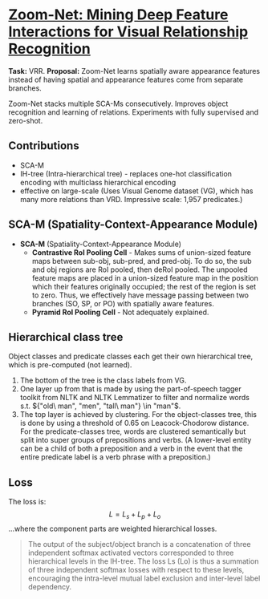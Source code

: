 # [Zoom-Net: Mining Deep Feature Interactions for Visual Relationship Recognition](https://arxiv.org/pdf/1807.04979.pdf)

**Task:** VRR.
**Proposal:** Zoom-Net learns spatially aware appearance features instead of having spatial and appearance features come from separate branches.

Zoom-Net stacks multiple SCA-Ms consecutively. Improves object recognition and learning of relations. Experiments with fully supervised and zero-shot.

## Contributions

- SCA-M
- IH-tree (Intra-hierarchical tree) - replaces one-hot classification encoding with multiclass hierarchical encoding
- effective on large-scale (Uses Visual Genome dataset (VG), which has many more relations than VRD. Impressive scale: 1,957 predicates.)

## SCA-M (Spatiality-Context-Appearance Module)

- **SCA-M** (Spatiality-Context-Appearance Module)
    - **Contrastive RoI Pooling Cell** - Makes sums of union-sized feature maps between sub-obj, sub-pred, and pred-obj. To do so, the sub and obj regions are RoI pooled, then deRoI pooled. The unpooled feature maps are placed in a union-sized feature map in the position which their features originally occupied; the rest of the region is set to zero. Thus, we effectively have message passing between two branches (SO, SP, or PO) with spatially aware features.
    - **Pyramid RoI Pooling Cell** - Not adequately explained.


## **Hierarchical class tree**

Object classes and predicate classes each get their own hierarchical tree, which is pre-computed (not learned).

1. The bottom of the tree is the class labels from VG.
2. One layer up from that is made by using the part-of-speech tagger toolkit from NLTK and NLTK Lemmatizer to filter and normalize words s.t. ${"old\ man", "men", "tall\ man"} \in "man"$.
3. The top layer is achieved by clustering. For the object-classes tree, this is done by using a threshold of 0.65 on Leacock-Chodorow distance. For the predicate-classes tree, words are clustered semantically but split into super groups of prepositions and verbs. (A lower-level entity can be a child of both a preposition and a verb in the event that the entire predicate label is a verb phrase with a preposition.)

## Loss

The loss is:
$$L = L_s + L_p + L_o$$
...where the component parts are weighted hierarchical losses.

> The output of the subject/object branch is a concatenation of three independent softmax activated vectors corresponded to three hierarchical levels in the IH-tree. The loss Ls (Lo) is thus a summation of three independent softmax losses with respect to these levels, encouraging the intra-level mutual label exclusion and inter-level label dependency.
<!--stackedit_data:
eyJoaXN0b3J5IjpbMTc1NDE1NjA4MV19
-->